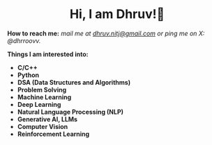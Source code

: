 <h1 align="center">Hi, I am Dhruv!👋</h1>
<p align="left"><b>How to reach me:</b><i> mail me at <a href="mailto:dhruv.nitj@gmail.com">dhruv.nitj@gmail.com</a> or ping me on X: @dhrroovv.</i></p>

<p align="left"><b>Things I am interested into:</b></p>
<ul>
  <li><b>C/C++</b></li>
  <li><b>Python</b></li>
  <li><b>DSA (Data Structures and Algorithms)</b></li>
  <li><b>Problem Solving</b></li>
  <li><b>Machine Learning</b></li>
  <li><b>Deep Learning</b></li>
  <li><b>Natural Language Processing (NLP)</b></li>
  <li><b>Generative AI, LLMs</b></li>
  <li><b>Computer Vision</b></li>
  <li><b>Reinforcement Learning</b></li>
</ul>

